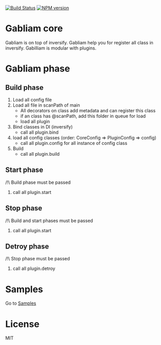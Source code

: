 [![Build Status][build-image]][build-url]
[![NPM version][npm-image]][npm-url]


# Gabliam core

Gabliam is on top of inversify.
Gabliam help you for register all class in inversify.
Gabilliam is modular with plugins.


# Gabliam phase

## Build phase

1. Load all config file
2. Load all file in scanPath of main
	- All decorators on class add metadata and can register this class
	- if an class has @scanPath, add this folder in queue for load
	- load all plugin
3. Bind classes in DI (inversify)
	- call all plugin.bind
4. load all config classes (order: CoreConfig => PluginConfig => config)
	- call all plugin.config for all instance of config class
5. Build
	- call all plugin.build

## Start phase
/!\ Build phase must be passed

1. call all plugin.start

## Stop phase
/!\ Build and start phases must be passed

1. call all plugin.start

## Detroy phase
/!\ Stop phase must be passed

1. call all plugin.detroy

# Samples
Go to [Samples]



[Samples]: <https://github.com/gabliam/gabliam/tree/master/examples>

# License

  MIT

[build-image]: https://img.shields.io/travis/gabliam/gabliam/master.svg?style=flat-square
[build-url]: https://travis-ci.org/gabliam/gabliam
[npm-image]: https://img.shields.io/npm/v/@gabliam/core.svg?style=flat-square
[npm-url]: https://www.npmjs.com/package/@gabliam/gabliam/core
